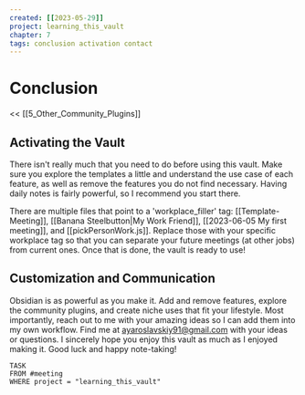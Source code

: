 ```yaml
---
created: [[2023-05-29]]
project: learning_this_vault
chapter: 7
tags: conclusion activation contact
---
```

# Conclusion
<< [[5_Other_Community_Plugins]]

## Activating the Vault
There isn't really much that you need to do before using this vault. Make sure you explore the templates a little and understand the use case of each feature, as well as remove the features you do not find necessary. Having daily notes is fairly powerful, so I recommend you start there.

There are multiple files that point to a 'workplace_filler' tag: [[Template-Meeting]], [[Banana Steelbutton|My Work Friend]], [[2023-06-05 My first meeting]], and [[pickPersonWork.js]]. Replace those with your specific workplace tag so that you can separate your future meetings (at other jobs) from current ones. Once that is done, the vault is ready to use!

## Customization and Communication
Obsidian is as powerful as you make it. Add and remove features, explore the community plugins, and create niche uses that fit your lifestyle. Most importantly, reach out to me with your amazing ideas so I can add them into my own workflow. Find me at ayaroslavskiy91@gmail.com with your ideas or questions. I sincerely hope you enjoy this vault as much as I enjoyed making it. Good luck and happy note-taking!

```dataview
TASK
FROM #meeting 
WHERE project = "learning_this_vault"
```
